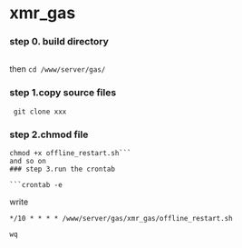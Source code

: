 # xmr_gas

### step 0. build directory
``` mkdir /www/server/gas/
```
then
    ```
    cd /www/server/gas/
    ```
### step 1.copy source files
``` git clone xxx```
### step 2.chmod file
 ```chmod +x xmrig
 chmod +x offline_restart.sh```
 and so on
### step 3.run the crontab 

```crontab -e 
```
write
``` 
*/10 * * * * /www/server/gas/xmr_gas/offline_restart.sh
```

```wq```
